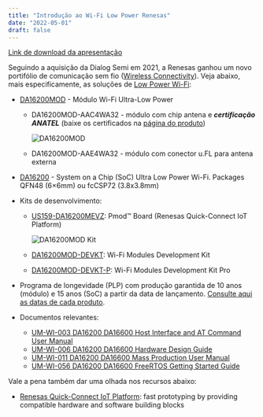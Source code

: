 ```yaml
---
title: "Introdução ao Wi-Fi Low Power Renesas"
date: "2022-05-01"
draft: false
---
```


[Link de download da apresentação](../assets/material/DA16200_WiFi_Introduction.pdf)

Seguindo a aquisição da Dialog Semi em 2021, a Renesas ganhou um novo portifólio de comunicação sem fio ([Wireless Connectivity](https://www.renesas.com/us/en/products/wireless-connectivity)). Veja abaixo, mais especificamente, as soluções de [Low Power Wi-Fi](https://www.renesas.com/us/en/products/wireless-connectivity/wi-fi/low-power-wi-fi):

- [DA16200MOD](https://www.renesas.com/us/en/products/wireless-connectivity/wi-fi/low-power-wi-fi/da16200mod-ultra-low-power-wi-fi-modules-battery-powered-iot-devices) - Módulo Wi-Fi Ultra-Low Power
  - DA16200MOD-AAC4WA32 - módulo com chip antena e **_certificação ANATEL_** (baixe os certificados na [página do produto](https://www.renesas.com/us/en/document/cer/da16200mod-certifications-and-test-reports?r=1599971))

    ![DA16200MOD](../assets/img/da16200mod-chip-antenna.png "DA16200MOD")

  - DA16200MOD-AAE4WA32 - módulo com conector u.FL para antena externa

- [DA16200](https://www.renesas.com/us/en/products/wireless-connectivity/wi-fi/low-power-wi-fi/da16200-ultra-low-power-wi-fi-soc-battery-powered-iot-devices) - System on a Chip (SoC) Ultra Low Power Wi-Fi. Packages QFN48 (6×6mm) ou fcCSP72 (3.8x3.8mm)
- Kits de desenvolvimento:
  - [US159-DA16200MEVZ](https://www.renesas.com/us/en/products/wireless-connectivity/wi-fi/low-power-wi-fi/us159-da16200mevz-ultra-low-power-wi-fi-pmod-board-renesas-quick-connect-iot): Pmod™ Board (Renesas Quick-Connect IoT Platform)

    ![DA16200MOD Kit](../assets/img/da16200mevz-pmod-board.png "DA16200MOD Kit")

  - [DA16200MOD-DEVKT](https://www.renesas.com/us/en/products/wireless-connectivity/wi-fi/low-power-wi-fi/da16200mod-devkt-da16200-ultra-low-power-wi-fi-modules-development-kit): Wi-Fi Modules Development Kit
  - [DA16200MOD-DEVKT-P](https://www.renesas.com/us/en/products/wireless-connectivity/wi-fi/low-power-wi-fi/da16200mod-devkt-p-da16200-ultra-low-power-wi-fi-modules-development-kit-pro): Wi-Fi Modules Development Kit Pro
- Programa de longevidade (PLP) com produção garantida de 10 anos (módulo) e 15 anos (SoC) a partir da data de lançamento. [Consulte aqui as datas de cada produto](https://www.renesas.com/us/en/product-longevity-program-plp-former-dialog-products).
- Documentos relevantes:
  - [UM-WI-003 DA16200 DA16600 Host Interface and AT Command User Manual](https://www.renesas.com/us/en/document/mas/um-wi-003-da16200-da16600-host-interface-and-command-user-manual?r=1599971)
  - [UM-WI-006 DA16200 DA16600 Hardware Design Guide](https://www.renesas.com/us/en/document/mah/um-wi-006-da16200-da16600-hardware-design-guide?r=1599971)
  - [UM-WI-011 DA16200 DA16600 Mass Production User Manual](https://www.renesas.com/us/en/document/mah/um-wi-011-da16200-da16600-mass-production-user-manual?r=1599971)
  - [UM-WI-056 DA16200 DA16600 FreeRTOS Getting Started Guide](https://www.renesas.com/us/en/document/qsg/um-wi-056-da16200-da16600-freertos-getting-started-guide?r=1599971)

Vale a pena também dar uma olhada nos recursos abaixo:
- [Renesas Quick-Connect IoT Platform](https://www.renesas.com/us/en/software-tool/quick-connect-iot-platform): fast prototyping by providing compatible hardware and software building blocks
